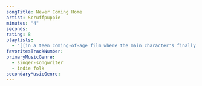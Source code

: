 ```yaml
---
songTitle: Never Coming Home
artist: Scruffpuppie
minutes: "4"
seconds:
rating: 8
playlists:
  - "[[in a teen coming-of-age film where the main character's finally ready for the next chapter]]"
favoritesTrackNumber:
primaryMusicGenre:
  - singer-songwriter
  - indie folk
secondaryMusicGenre:
---
```

